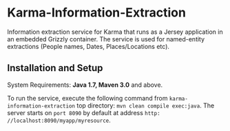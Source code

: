 Karma-Information-Extraction
============================

Information extraction service for Karma that runs as a Jersey application in an embedded Grizzly container.
The service is used for named-entity extractions (People names, Dates, Places/Locations etc). 

## Installation and Setup ##
System Requirements: **Java 1.7, Maven 3.0** and above.

To run the service, execute the following command from `karma-information-extraction` top directory:
`mvn clean compile exec:java`. The server starts on `port 8090` by default at address
`http: //localhost:8090/myapp/myresource`.